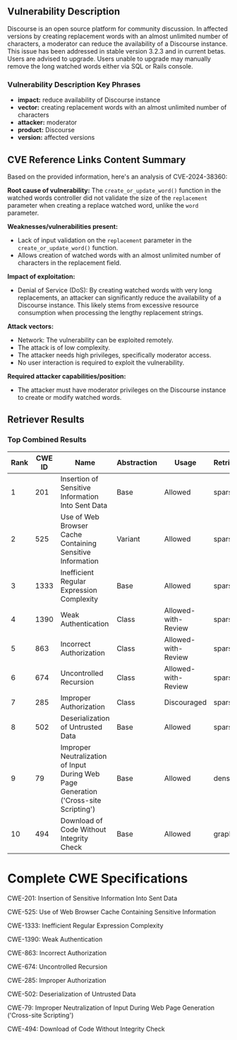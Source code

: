 ## Vulnerability Description
Discourse is an open source platform for community discussion. In affected versions by creating replacement words with an almost unlimited number of characters, a moderator can reduce the availability of a Discourse instance. This issue has been addressed in stable version 3.2.3 and in current betas. Users are advised to upgrade. Users unable to upgrade may manually remove the long watched words either via SQL or Rails console.

### Vulnerability Description Key Phrases
- **impact:** reduce availability of Discourse instance
- **vector:** creating replacement words with an almost unlimited number of characters
- **attacker:** moderator
- **product:** Discourse
- **version:** affected versions

## CVE Reference Links Content Summary
Based on the provided information, here's an analysis of CVE-2024-38360:

**Root cause of vulnerability:**
The `create_or_update_word()` function in the watched words controller did not validate the size of the `replacement` parameter when creating a replace watched word, unlike the `word` parameter.

**Weaknesses/vulnerabilities present:**
- Lack of input validation on the `replacement` parameter in the `create_or_update_word()` function.
- Allows creation of watched words with an almost unlimited number of characters in the replacement field.

**Impact of exploitation:**
- Denial of Service (DoS): By creating watched words with very long replacements, an attacker can significantly reduce the availability of a Discourse instance. This likely stems from excessive resource consumption when processing the lengthy replacement strings.

**Attack vectors:**
- Network: The vulnerability can be exploited remotely.
- The attack is of low complexity.
- The attacker needs high privileges, specifically moderator access.
- No user interaction is required to exploit the vulnerability.

**Required attacker capabilities/position:**
- The attacker must have moderator privileges on the Discourse instance to create or modify watched words.

## Retriever Results

### Top Combined Results

| Rank | CWE ID | Name | Abstraction | Usage  | Retrievers | Individual Scores |
|------|--------|------|-------------|-------|------------|-------------------|
| 1 | 201 | Insertion of Sensitive Information Into Sent Data | Base | Allowed | sparse | 0.136 |
| 2 | 525 | Use of Web Browser Cache Containing Sensitive Information | Variant | Allowed | sparse | 0.129 |
| 3 | 1333 | Inefficient Regular Expression Complexity | Base | Allowed | sparse | 0.126 |
| 4 | 1390 | Weak Authentication | Class | Allowed-with-Review | sparse | 0.125 |
| 5 | 863 | Incorrect Authorization | Class | Allowed-with-Review | sparse | 0.124 |
| 6 | 674 | Uncontrolled Recursion | Class | Allowed-with-Review | sparse | 0.120 |
| 7 | 285 | Improper Authorization | Class | Discouraged | sparse | 0.120 |
| 8 | 502 | Deserialization of Untrusted Data | Base | Allowed | sparse | 0.118 |
| 9 | 79 | Improper Neutralization of Input During Web Page Generation ('Cross-site Scripting') | Base | Allowed | dense | 0.389 |
| 10 | 494 | Download of Code Without Integrity Check | Base | Allowed | graph | 0.002 |



# Complete CWE Specifications

CWE-201: Insertion of Sensitive Information Into Sent Data

CWE-525: Use of Web Browser Cache Containing Sensitive Information

CWE-1333: Inefficient Regular Expression Complexity

CWE-1390: Weak Authentication

CWE-863: Incorrect Authorization

CWE-674: Uncontrolled Recursion

CWE-285: Improper Authorization

CWE-502: Deserialization of Untrusted Data

CWE-79: Improper Neutralization of Input During Web Page Generation ('Cross-site Scripting')

CWE-494: Download of Code Without Integrity Check